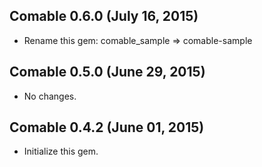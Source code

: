 ## Comable 0.6.0 (July 16, 2015) ##

*   Rename this gem: comable_sample => comable-sample


## Comable 0.5.0 (June 29, 2015) ##

*   No changes.


## Comable 0.4.2 (June 01, 2015) ##

*   Initialize this gem.
